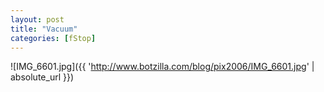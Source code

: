 ```yaml
---
layout: post
title: "Vacuum"
categories: [fStop]
---
```



![IMG_6601.jpg]({{ 'http://www.botzilla.com/blog/pix2006/IMG_6601.jpg' | absolute_url }})

